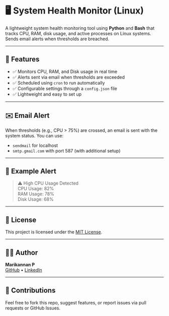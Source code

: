 
# 🖥️ System Health Monitor (Linux)

A lightweight system health monitoring tool using **Python** and **Bash** that tracks CPU, RAM, disk usage, and active processes on Linux systems. Sends email alerts when thresholds are breached.

---

## 🚀 Features

- ✅ Monitors CPU, RAM, and Disk usage in real time  
- ✅ Alerts sent via email when thresholds are exceeded  
- ✅ Scheduled using `cron` to run automatically  
- ✅ Configurable settings through a `config.json` file  
- ✅ Lightweight and easy to set up  


---

## ✉️ Email Alert

When thresholds (e.g., CPU > 75%) are crossed, an email is sent with the system status. You can use:
- `sendmail` for localhost
- `smtp.gmail.com` with port 587 (with additional setup)

---

## 📌 Example Alert

> ⚠️ High CPU Usage Detected  
> CPU Usage: 82%  
> RAM Usage: 78%  
> Disk Usage: 68%

---

## 📄 License

This project is licensed under the [MIT License](LICENSE).

---

## 👨‍💻 Author

**Marikannan P**  
[GitHub](https://github.com/18mk04) • [LinkedIn](https://linkedin.com/in/marik1804)

---

## 🙌 Contributions

Feel free to fork this repo, suggest features, or report issues via pull requests or GitHub Issues.

